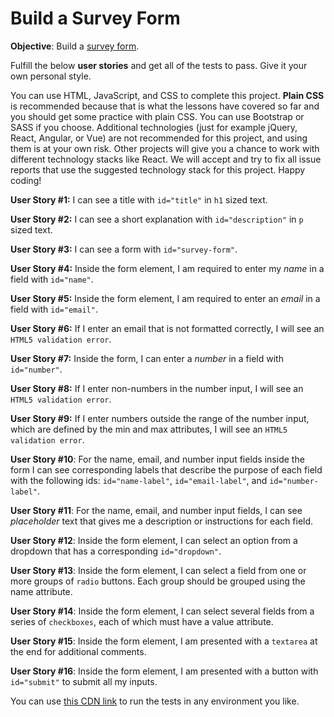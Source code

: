 # Build a Survey Form

**Objective**: Build a [survey form](https://codepen.io/freeCodeCamp/full/VPaoNP).

Fulfill the below **user stories** and get all of the tests to pass. Give it your own personal style.

You can use HTML, JavaScript, and CSS to complete this project. **Plain CSS** is recommended because that is what the lessons have covered so far and you should get some practice with plain CSS. You can use Bootstrap or SASS if you choose. Additional technologies (just for example jQuery, React, Angular, or Vue) are not recommended for this project, and using them is at your own risk. Other projects will give you a chance to work with different technology stacks like React. We will accept and try to fix all issue reports that use the suggested technology stack for this project. Happy coding!

**User Story #1:** I can see a title with `id="title"` in `h1` sized text.

**User Story #2:** I can see a short explanation with `id="description"` in `p` sized text.

**User Story #3:** I can see a form with `id="survey-form"`.

**User Story #4:** Inside the form element, I am required to enter my _name_ in a field with `id="name"`.

**User Story #5:** Inside the form element, I am required to enter an _email_ in a field with `id="email"`.

**User Story #6:** If I enter an email that is not formatted correctly, I will see an `HTML5 validation error`.

**User Story #7:** Inside the form, I can enter a _number_ in a field with `id="number"`.

**User Story #8:** If I enter non-numbers in the number input, I will see an `HTML5 validation error`.

**User Story #9:** If I enter numbers outside the range of the number input, which are defined by the min and max attributes, I will see an `HTML5 validation error`.

**User Story #10**: For the name, email, and number input fields inside the form I can see corresponding labels that describe the purpose of each field with the following ids: `id="name-label"`, `id="email-label"`, and `id="number-label"`.

**User Story #11**: For the name, email, and number input fields, I can see _placeholder_ text that gives me a description or instructions for each field.

**User Story #12**: Inside the form element, I can select an option from a dropdown that has a corresponding `id="dropdown"`.

**User Story #13**: Inside the form element, I can select a field from one or more groups of `radio` buttons. Each group should be grouped using the name attribute.

**User Story #14**: Inside the form element, I can select several fields from a series of `checkboxes`, each of which must have a value attribute.

**User Story #15**: Inside the form element, I am presented with a `textarea` at the end for additional comments.

**User Story #16**: Inside the form element, I am presented with a button with `id="submit"` to submit all my inputs.

You can use [this CDN link](https://cdn.freecodecamp.org/testable-projects-fcc/v1/bundle.js) to run the tests in any environment you like.

